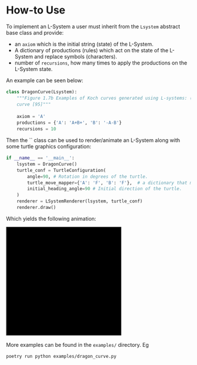 # How-to Use

To implement an L-System a user must inherit from the `Lsystem` abstract base class and provide:

- an `axiom` which is the initial string (state) of the L-System.
- A dictionary of productions (rules) which act on the state of the L-System and replace symbols (characters).
- number of `recursions`, how many times to apply the productions on the L-System state.

An example can be seen below:

```python
class DragonCurve(Lsystem):
    """Figure 1.7b Examples of Koch curves generated using L-systems: (b) A quadratic modification of the snowflake
    curve [95]"""

    axiom = 'A'
    productions = {'A': 'A+B+', 'B': '-A-B'}
    recursions = 10

```

Then the `` class can be used to render/animate an L-System along with some turtle graphics configuration:

```python
if __name__ == '__main__':
    lsystem = DragonCurve()
    turtle_conf = TurtleConfiguration(
        angle=90, # Rotation in degrees of the turtle.
        turtle_move_mapper={'A': 'F', 'B': 'F'},  # a dictionary that maps L-System symbols to turtle moves.
        initial_heading_angle=90 # Initial direction of the turtle.
    )
    renderer = LSystemRenderer(lsystem, turtle_conf)
    renderer.draw()
```

Which yields the following animation:

![](figures/dragoncurve.gif)  

More examples can be found in the `examples/` directory. 
Eg 
```shell
poetry run python examples/dragon_curve.py
```